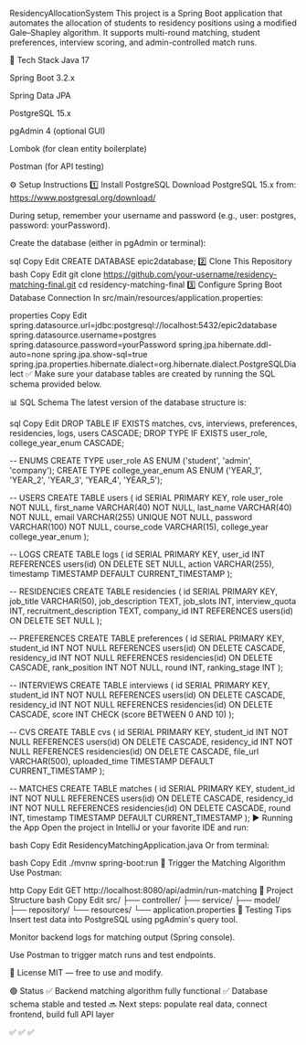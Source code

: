 ResidencyAllocationSystem
This project is a Spring Boot application that automates the allocation of students to residency positions using a modified Gale–Shapley algorithm. It supports multi-round matching, student preferences, interview scoring, and admin-controlled match runs.

🔧 Tech Stack
Java 17

Spring Boot 3.2.x


Spring Data JPA


PostgreSQL 15.x

pgAdmin 4 (optional GUI)


Lombok (for clean entity boilerplate)


Postman (for API testing)

⚙️ Setup Instructions
1️⃣ Install PostgreSQL
Download PostgreSQL 15.x from: https://www.postgresql.org/download/

During setup, remember your username and password (e.g., user: postgres, password: yourPassword).

Create the database (either in pgAdmin or terminal):

sql
Copy
Edit
CREATE DATABASE epic2database;
2️⃣ Clone This Repository
bash
Copy
Edit
git clone https://github.com/your-username/residency-matching-final.git
cd residency-matching-final
3️⃣ Configure Spring Boot Database Connection
In src/main/resources/application.properties:

properties
Copy
Edit
spring.datasource.url=jdbc:postgresql://localhost:5432/epic2database
spring.datasource.username=postgres
spring.datasource.password=yourPassword
spring.jpa.hibernate.ddl-auto=none
spring.jpa.show-sql=true
spring.jpa.properties.hibernate.dialect=org.hibernate.dialect.PostgreSQLDialect
✅ Make sure your database tables are created by running the SQL schema provided below.

📊 SQL Schema
The latest version of the database structure is:

sql
Copy
Edit
DROP TABLE IF EXISTS matches, cvs, interviews, preferences, residencies, logs, users CASCADE;
DROP TYPE IF EXISTS user_role, college_year_enum CASCADE;

-- ENUMS
CREATE TYPE user_role AS ENUM ('student', 'admin', 'company');
CREATE TYPE college_year_enum AS ENUM ('YEAR_1', 'YEAR_2', 'YEAR_3', 'YEAR_4', 'YEAR_5');

-- USERS
CREATE TABLE users (
id SERIAL PRIMARY KEY,
role user_role NOT NULL,
first_name VARCHAR(40) NOT NULL,
last_name VARCHAR(40) NOT NULL,
email VARCHAR(255) UNIQUE NOT NULL,
password VARCHAR(100) NOT NULL,
course_code VARCHAR(15),
college_year college_year_enum
);

-- LOGS
CREATE TABLE logs (
id SERIAL PRIMARY KEY,
user_id INT REFERENCES users(id) ON DELETE SET NULL,
action VARCHAR(255),
timestamp TIMESTAMP DEFAULT CURRENT_TIMESTAMP
);

-- RESIDENCIES
CREATE TABLE residencies (
id SERIAL PRIMARY KEY,
job_title VARCHAR(50),
job_description TEXT,
job_slots INT,
interview_quota INT,
recruitment_description TEXT,
company_id INT REFERENCES users(id) ON DELETE SET NULL
);

-- PREFERENCES
CREATE TABLE preferences (
id SERIAL PRIMARY KEY,
student_id INT NOT NULL REFERENCES users(id) ON DELETE CASCADE,
residency_id INT NOT NULL REFERENCES residencies(id) ON DELETE CASCADE,
rank_position INT NOT NULL,
round INT,
ranking_stage INT
);

-- INTERVIEWS
CREATE TABLE interviews (
id SERIAL PRIMARY KEY,
student_id INT NOT NULL REFERENCES users(id) ON DELETE CASCADE,
residency_id INT NOT NULL REFERENCES residencies(id) ON DELETE CASCADE,
score INT CHECK (score BETWEEN 0 AND 10)
);

-- CVS
CREATE TABLE cvs (
id SERIAL PRIMARY KEY,
student_id INT NOT NULL REFERENCES users(id) ON DELETE CASCADE,
residency_id INT NOT NULL REFERENCES residencies(id) ON DELETE CASCADE,
file_url VARCHAR(500),
uploaded_time TIMESTAMP DEFAULT CURRENT_TIMESTAMP
);

-- MATCHES
CREATE TABLE matches (
id SERIAL PRIMARY KEY,
student_id INT NOT NULL REFERENCES users(id) ON DELETE CASCADE,
residency_id INT NOT NULL REFERENCES residencies(id) ON DELETE CASCADE,
round INT,
timestamp TIMESTAMP DEFAULT CURRENT_TIMESTAMP
);
▶️ Running the App
Open the project in IntelliJ or your favorite IDE and run:

bash
Copy
Edit
ResidencyMatchingApplication.java
Or from terminal:

bash
Copy
Edit
./mvnw spring-boot:run
📡 Trigger the Matching Algorithm
Use Postman:

http
Copy
Edit
GET http://localhost:8080/api/admin/run-matching
📁 Project Structure
bash
Copy
Edit
src/
├── controller/
├── service/
├── model/
├── repository/
└── resources/
└── application.properties
🧪 Testing Tips
Insert test data into PostgreSQL using pgAdmin's query tool.

Monitor backend logs for matching output (Spring console).

Use Postman to trigger match runs and test endpoints.

📜 License
MIT — free to use and modify.

🟢 Status
✅ Backend matching algorithm fully functional
✅ Database schema stable and tested
🔜 Next steps: populate real data, connect frontend, build full API layer

✅ ✅ ✅
